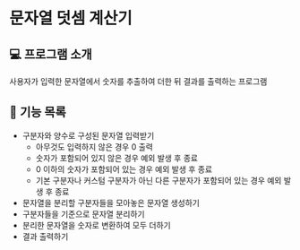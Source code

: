 # 문자열 덧셈 계산기

## :computer: 프로그램 소개

사용자가 입력한 문자열에서 숫자를 추출하여 더한 뒤 결과를 출력하는 프로그램

## :pushpin: 기능 목록

* 구분자와 양수로 구성된 문자열 입력받기
    * 아무것도 입력하지 않은 경우 0 출력
    * 숫자가 포함되어 있지 않은 경우 예외 발생 후 종료
    * 0 이하의 숫자가 포함되어 있는 경우 예외 발생 후 종료
    * 기본 구분자나 커스텀 구분자가 아닌 다른 구분자가 포함되어 있는 경우 예외 발생 후 종료
* 문자열을 분리할 구분자들을 모아놓은 문자열 생성하기
* 구분자들을 기준으로 문자열 분리하기
* 분리한 문자열을 숫자로 변환하여 모두 더하기
* 결과 출력하기